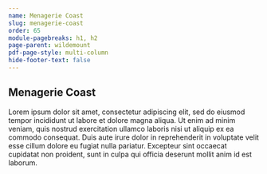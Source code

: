 ```yaml
---
name: Menagerie Coast
slug: menagerie-coast
order: 65
module-pagebreaks: h1, h2
page-parent: wildemount
pdf-page-style: multi-column
hide-footer-text: false
---
```

## Menagerie Coast
Lorem ipsum dolor sit amet, consectetur adipiscing elit, sed do eiusmod tempor incididunt ut labore et dolore magna aliqua. Ut enim ad minim veniam, quis nostrud exercitation ullamco laboris nisi ut aliquip ex ea commodo consequat. Duis aute irure dolor in reprehenderit in voluptate velit esse cillum dolore eu fugiat nulla pariatur. Excepteur sint occaecat cupidatat non proident, sunt in culpa qui officia deserunt mollit anim id est laborum.